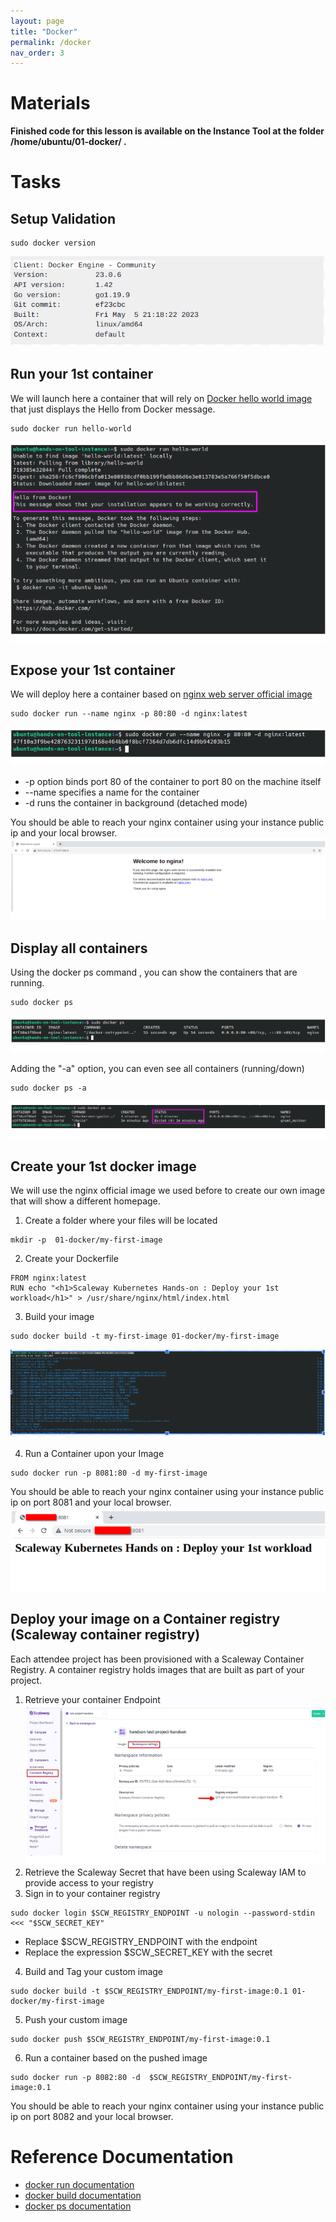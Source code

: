 ```yaml
---
layout: page
title: "Docker"
permalink: /docker
nav_order: 3
---
```

# Materials
**Finished code for this lesson is available on the Instance Tool at the folder /home/ubuntu/01-docker/ .**
# Tasks

## Setup Validation
```
sudo docker version
```
![Docker Setup Validation](assets/images/docker/setup_validation.png)

## Run your 1st container
We will launch here a container that will rely on [Docker hello world image](https://hub.docker.com/_/hello-world) that just displays the Hello from Docker message.
```
sudo docker run hello-world
```
![Docker Setup Validation](assets/images/docker/hello-world.png)

## Expose your 1st container
We will deploy here a container based on [nginx web server official image](https://hub.docker.com/_/nginx)

```
sudo docker run --name nginx -p 80:80 -d nginx:latest
```
![Docker Nginx Validation](assets/images/docker/nginx_docker.png)

- -p option binds port 80 of the container to port 80 on the machine itself
- --name specifies a name for the container
- -d runs the container in background (detached mode)

You should be able to reach your nginx container using your instance public ip and your local browser.
![Container Exposition](assets/images/docker/expose_container.png)

## Display all containers

Using the docker ps command , you can show the containers that are running.
```
sudo docker ps
```
![Container Exposition](assets/images/docker/running_containers.png)

Adding the "-a" option, you can even see all containers (running/down)
```
sudo docker ps -a
```
![Container Exposition](assets/images/docker/all_containers.png)

## Create your 1st docker image
We will use the nginx official image we used before to create our own image that will show a different homepage.
1. Create a folder where your files will be located 
```
mkdir -p  01-docker/my-first-image
```
2. Create your Dockerfile
```
FROM nginx:latest
RUN echo "<h1>Scaleway Kubernetes Hands-on : Deploy your 1st workload</h1>" > /usr/share/nginx/html/index.html
```
3. Build your image
```
sudo docker build -t my-first-image 01-docker/my-first-image
```

![Build Image](assets/images/docker/build-image.png)

4. Run a Container upon your Image
```
sudo docker run -p 8081:80 -d my-first-image
```
You should be able to reach your nginx container using your instance public ip on port 8081 and your local browser.
![My 1st Container Exposition](assets/images/docker/expose_my1st_image.png)

## Deploy your image on a Container registry (Scaleway container registry)
Each attendee project has been provisioned with a Scaleway Container Registry. A container registry holds images that are built as part of your project. 
1. Retrieve your container Endpoint
![Container Exposition](assets/images/docker/registry_endpoint.png)
2. Retrieve the Scaleway Secret that have been using Scaleway IAM to provide access to your registry
3. Sign in to your container registry
```
sudo docker login $SCW_REGISTRY_ENDPOINT -u nologin --password-stdin <<< "$SCW_SECRET_KEY" 
```
- Replace $SCW_REGISTRY_ENDPOINT with the endpoint
- Replace the expression $SCW_SECRET_KEY with the secret
4. Build and Tag your custom image
```
sudo docker build -t $SCW_REGISTRY_ENDPOINT/my-first-image:0.1 01-docker/my-first-image
```
5. Push your custom image
```
sudo docker push $SCW_REGISTRY_ENDPOINT/my-first-image:0.1 
```
6. Run a container based on the pushed image
```
sudo docker run -p 8082:80 -d  $SCW_REGISTRY_ENDPOINT/my-first-image:0.1
```
You should be able to reach your nginx container using your instance public ip on port 8082 and your local browser.

# Reference Documentation
- [docker run documentation](https://docs.docker.com/engine/reference/commandline/run/)
- [docker build documentation](https://docs.docker.com/engine/reference/commandline/build/)
- [docker ps documentation](https://docs.docker.com/engine/reference/commandline/ps/)
